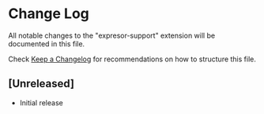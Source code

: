 # Change Log

All notable changes to the "expresor-support" extension will be documented in this file.

Check [Keep a Changelog](http://keepachangelog.com/) for recommendations on how to structure this file.

## [Unreleased]

- Initial release